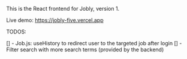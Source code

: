 This is the React frontend for Jobly, version 1.

Live demo: https://jobly-five.vercel.app

TODOS:

[] - Job.js: useHistory to redirect user to the targeted job after login
[] - Filter search with more search terms (provided by the backend)

